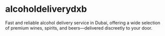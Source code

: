 # alcoholdeliverydxb
Fast and reliable alcohol delivery service in Dubai, offering a wide selection of premium wines, spirits, and beers—delivered discreetly to your door.
